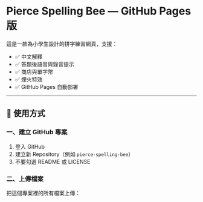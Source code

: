 # Pierce Spelling Bee — GitHub Pages 版

這是一款為小學生設計的拼字練習網頁，支援：
- ✅ 中文解釋
- ✅ 答題後語音與錄音提示
- ✅ 商店與單字幣
- ✅ 煙火特效
- ✅ GitHub Pages 自動部署

---

## 🚀 使用方式

### 一、建立 GitHub 專案
1. 登入 GitHub
2. 建立新 Repository（例如 `pierce-spelling-bee`）
3. 不要勾選 README 或 LICENSE

### 二、上傳檔案
把這個專案裡的所有檔案上傳：